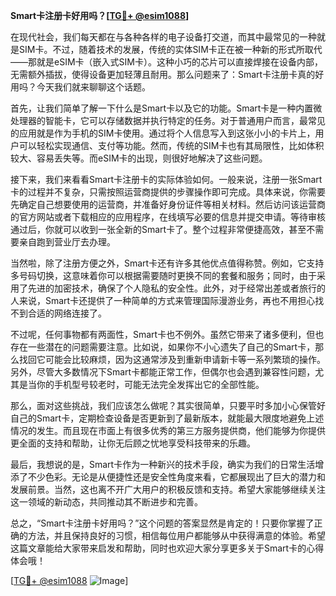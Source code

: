 **Smart卡注册卡好用吗？[[TG💪+ @esim1088](https://t.me/s/esim1088)]**

在现代社会，我们每天都在与各种各样的电子设备打交道，而其中最常见的一种就是SIM卡。不过，随着技术的发展，传统的实体SIM卡正在被一种新的形式所取代——那就是eSIM卡（嵌入式SIM卡）。这种小巧的芯片可以直接焊接在设备内部，无需额外插拔，使得设备更加轻薄且耐用。那么问题来了：Smart卡注册卡真的好用吗？今天我们就来聊聊这个话题。

首先，让我们简单了解一下什么是Smart卡以及它的功能。Smart卡是一种内置微处理器的智能卡，它可以存储数据并执行特定的任务。对于普通用户而言，最常见的应用就是作为手机的SIM卡使用。通过将个人信息写入到这张小小的卡片上，用户可以轻松实现通信、支付等功能。然而，传统的SIM卡也有其局限性，比如体积较大、容易丢失等。而eSIM卡的出现，则很好地解决了这些问题。

接下来，我们来看看Smart卡注册卡的实际体验如何。一般来说，注册一张Smart卡的过程并不复杂，只需按照运营商提供的步骤操作即可完成。具体来说，你需要先确定自己想要使用的运营商，并准备好身份证件等相关材料。然后访问该运营商的官方网站或者下载相应的应用程序，在线填写必要的信息并提交申请。等待审核通过后，你就可以收到一张全新的Smart卡了。整个过程非常便捷高效，甚至不需要亲自跑到营业厅去办理。

当然啦，除了注册方便之外，Smart卡还有许多其他优点值得称赞。例如，它支持多号码切换，这意味着你可以根据需要随时更换不同的套餐和服务；同时，由于采用了先进的加密技术，确保了个人隐私的安全性。此外，对于经常出差或者旅行的人来说，Smart卡还提供了一种简单的方式来管理国际漫游业务，再也不用担心找不到合适的网络连接了。

不过呢，任何事物都有两面性，Smart卡也不例外。虽然它带来了诸多便利，但也存在一些潜在的问题需要注意。比如说，如果你不小心遗失了自己的Smart卡，那么找回它可能会比较麻烦，因为这通常涉及到重新申请新卡等一系列繁琐的操作。另外，尽管大多数情况下Smart卡都能正常工作，但偶尔也会遇到兼容性问题，尤其是当你的手机型号较老时，可能无法完全发挥出它的全部性能。

那么，面对这些挑战，我们应该怎么做呢？其实很简单，只要平时多加小心保管好自己的Smart卡，定期检查设备是否更新到了最新版本，就能最大限度地避免上述情况的发生。而且现在市面上有很多优秀的第三方服务提供商，他们能够为你提供更全面的支持和帮助，让你无后顾之忧地享受科技带来的乐趣。

最后，我想说的是，Smart卡作为一种新兴的技术手段，确实为我们的日常生活增添了不少色彩。无论是从便捷性还是安全性角度来看，它都展现出了巨大的潜力和发展前景。当然，这也离不开广大用户的积极反馈和支持。希望大家能够继续关注这一领域的新动态，共同推动其不断进步和完善。

总之，“Smart卡注册卡好用吗？”这个问题的答案显然是肯定的！只要你掌握了正确的方法，并且保持良好的习惯，相信每位用户都能够从中获得满意的体验。希望这篇文章能给大家带来启发和帮助，同时也欢迎大家分享更多关于Smart卡的心得体会哦！

[[TG💪+ @esim1088](https://t.me/s/esim1088) ![Image](https://i.postimg.cc/4NQfJmqS/Snipaste-2025-05-13-00-14-12.png)]